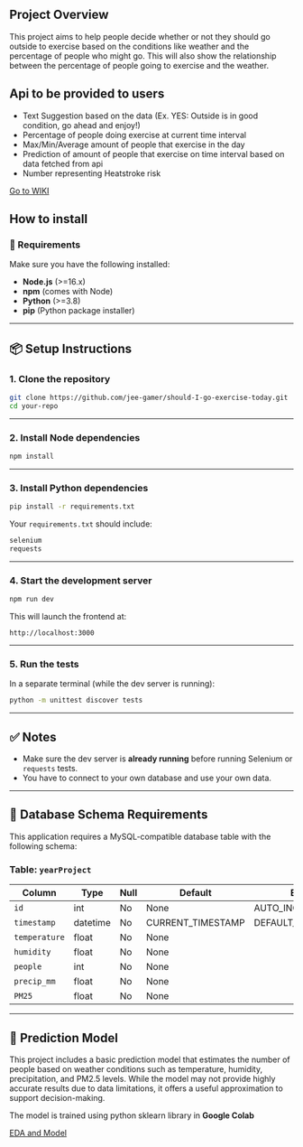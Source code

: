 ## Project Overview
This project aims to help people decide whether or not they should go outside
to exercise based on the conditions like weather and the percentage of people who might go.
This will also show the relationship between the percentage of people going to exercise and the weather.

## Api to be provided to users

- Text Suggestion based on the data (Ex. YES: Outside is in good condition, go ahead and enjoy!)
- Percentage of people doing exercise at current time interval
- Max/Min/Average amount of people that exercise in the day
- Prediction of amount of people that exercise on time interval based on data fetched from api
- Number representing Heatstroke risk

<a href="../../wiki">Go to WIKI</a>

## How to install

### 🔧 Requirements

Make sure you have the following installed:

- **Node.js** (>=16.x)
- **npm** (comes with Node)
- **Python** (>=3.8)
- **pip** (Python package installer)
---

## 📦 Setup Instructions

### 1. **Clone the repository**

```bash
git clone https://github.com/jee-gamer/should-I-go-exercise-today.git
cd your-repo
```

---

### 2. **Install Node dependencies**

```bash
npm install
```

---

### 3. **Install Python dependencies**

```bash
pip install -r requirements.txt
```

Your `requirements.txt` should include:

```txt
selenium
requests
```
---

### 4. **Start the development server**

```bash
npm run dev
```

This will launch the frontend at:

```
http://localhost:3000
```

---

### 5. **Run the tests**

In a separate terminal (while the dev server is running):

```bash
python -m unittest discover tests
```

---

## ✅ Notes

- Make sure the dev server is **already running** before running Selenium or `requests` tests.
- You have to connect to your own database and use your own data.
---

## 💼 Database Schema Requirements

This application requires a MySQL-compatible database table with the following schema:

### Table: `yearProject`

| Column        | Type       | Null | Default             | Extra           |
|---------------|------------|------|---------------------|-----------------|
| `id`          | int        | No   | None                | AUTO_INCREMENT  |
| `timestamp`   | datetime   | No   | CURRENT_TIMESTAMP   | DEFAULT_GENERATED |
| `temperature` | float      | No   | None                |                 |
| `humidity`    | float      | No   | None                |                 |
| `people`      | int        | No   | None                |                 |
| `precip_mm`   | float      | No   | None                |                 |
| `PM25`        | float      | No   | None                |                 |

---

## 🧠 Prediction Model

This project includes a basic prediction model that estimates the number of people based on weather conditions such as temperature, humidity, precipitation, and PM2.5 levels. While the model may not provide highly accurate results due to data limitations, it offers a useful approximation to support decision-making.

The model is trained using python sklearn library in **Google Colab**

[EDA and Model](https://colab.research.google.com/drive/1QH3cfshCUESUoD8XnBOln-4Af9MValTy?usp=sharing)

